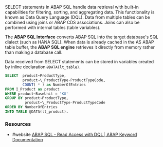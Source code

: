 SELECT statements in ABAP SQL handle data retrieval with built-in capabilities for filtering, sorting, and aggregating data. This functionality is known as Data Query Language (DQL).
Data from multiple tables can be combined using joins or ABAP CDS associations. Joins can also be performed with internal tables (table variables).

The **ABAP SQL Interface** converts ABAP SQL into the target database's SQL dialect (such as HANA SQL). When data is already cached in the AS ABAP table buffer, the **ABAP SQL engine** retrieves it directly from memory rather than making a database call.

Data received from SELECT statements can be stored in variables created by inline declaration `@DATA(lt_table)`.

```SQL
SELECT  product~ProductType,
		product~\_ProductType-ProductTypeCode,
		COUNT( * ) as NumberOfEntries
FROM I_Product as product
WHERE product~BaseUnit = 'KG'
GROUP BY product~ProductType,
		 product~\_ProductType-ProductTypeCode
ORDER BY NumberOfEntries
INTO TABLE @DATA(lt_product).
```

### Resources
- #website [ABAP SQL - Read Access with DQL | ABAP Keyword Documentation](https://help.sap.com/doc/abapdocu_cp_index_htm/CLOUD/en-US/ABENABAP_SQL_READING.html)
